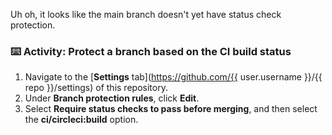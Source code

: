 Uh oh, it looks like the main branch doesn't yet have status check protection.

### :keyboard: Activity: Protect a branch based on the CI build status

1. Navigate to the [**Settings** tab](https://github.com/{{ user.username }}/{{ repo }}/settings) of this repository.
1. Under **Branch protection rules**, click **Edit**.
1. Select **Require status checks to pass before merging**, and then select the **ci/circleci:build** option.
